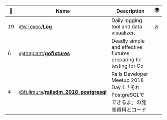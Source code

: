 |:star2: | Name | Description | 🌍|
|---|---|---|---|
|19|[@v-exec](https://github.com/v-exec)/[**Log**](https://github.com/v-exec/Log)|Daily logging tool and data visualizer.|[:arrow_upper_right:](https://log.v-os.ca)|
|6|[@theplant](https://github.com/theplant)/[**gofixtures**](https://github.com/theplant/gofixtures)|Deadly simple and effective fixtures preparing for testing for Go||
|4|[@fujimura](https://github.com/fujimura)/[**railsdm_2018_postgresql**](https://github.com/fujimura/railsdm_2018_postgresql)|Rails Developer Meetup 2018 Day 1「それPostgreSQLでできるよ」の発表資料とコード||

